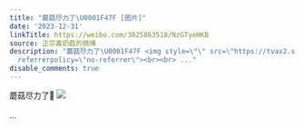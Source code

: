 ```yaml
---
title: "蘑菇尽力了\U0001F47F [图片]"
date: '2023-12-31'
linkTitle: https://weibo.com/3825863518/NzGTyeHKB
source: 正宗毒奶菇的微博
description: "蘑菇尽力了\U0001F47F <img style=\"\" src=\"https://tvax2.sinaimg.cn/large/e40a0b5ely1hld3rrfrd7j21400u0dv6.jpg\"
  referrerpolicy=\"no-referrer\"><br><br> ..."
disable_comments: true
---
```

蘑菇尽力了👿 <img style="" src="https://tvax2.sinaimg.cn/large/e40a0b5ely1hld3rrfrd7j21400u0dv6.jpg" referrerpolicy="no-referrer"><br><br> ...